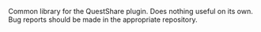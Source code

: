 Common library for the QuestShare plugin. Does nothing useful on its own. Bug reports should be made in the appropriate repository.
